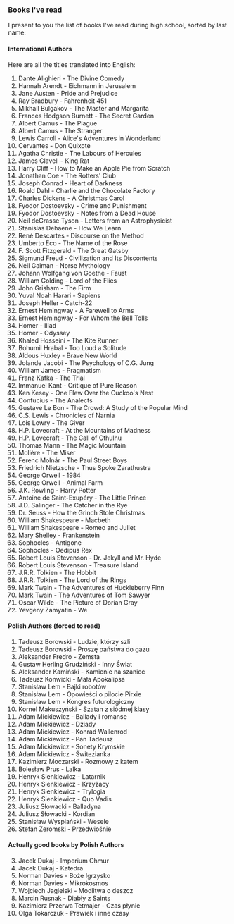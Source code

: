 ### Books I've read
I present to you the list of books I've read during high school, sorted by last name:<br/>

#### International Authors
Here are all the titles translated into English:

1. Dante Alighieri - The Divine Comedy
2. Hannah Arendt - Eichmann in Jerusalem
3. Jane Austen - Pride and Prejudice
4. Ray Bradbury - Fahrenheit 451
6. Mikhail Bulgakov - The Master and Margarita
7. Frances Hodgson Burnett - The Secret Garden
8. Albert Camus - The Plague
9. Albert Camus - The Stranger
10. Lewis Carroll - Alice's Adventures in Wonderland
11. Cervantes - Don Quixote
12. Agatha Christie - The Labours of Hercules
13. James Clavell - King Rat
14. Harry Cliff - How to Make an Apple Pie from Scratch
15. Jonathan Coe - The Rotters' Club
16. Joseph Conrad - Heart of Darkness
17. Roald Dahl - Charlie and the Chocolate Factory
18. Charles Dickens - A Christmas Carol
19. Fyodor Dostoevsky - Crime and Punishment
20. Fyodor Dostoevsky - Notes from a Dead House
21. Neil deGrasse Tyson - Letters from an Astrophysicist
22. Stanislas Dehaene - How We Learn
23. René Descartes - Discourse on the Method
24. Umberto Eco - The Name of the Rose
25. F. Scott Fitzgerald - The Great Gatsby
26. Sigmund Freud - Civilization and Its Discontents
27. Neil Gaiman - Norse Mythology
28. Johann Wolfgang von Goethe - Faust
29. William Golding - Lord of the Flies
30. John Grisham - The Firm
31. Yuval Noah Harari - Sapiens
32. Joseph Heller - Catch-22
33. Ernest Hemingway - A Farewell to Arms
34. Ernest Hemingway - For Whom the Bell Tolls
35. Homer - Iliad
36. Homer - Odyssey
37. Khaled Hosseini - The Kite Runner
38. Bohumil Hrabal - Too Loud a Solitude
39. Aldous Huxley - Brave New World
40. Jolande Jacobi - The Psychology of C.G. Jung
41. William James - Pragmatism
42. Franz Kafka - The Trial
43. Immanuel Kant - Critique of Pure Reason
44. Ken Kesey - One Flew Over the Cuckoo's Nest
45. Confucius - The Analects
46. Gustave Le Bon - The Crowd: A Study of the Popular Mind
47. C.S. Lewis - Chronicles of Narnia
48. Lois Lowry - The Giver
49. H.P. Lovecraft - At the Mountains of Madness
50. H.P. Lovecraft - The Call of Cthulhu
51. Thomas Mann - The Magic Mountain
52. Molière - The Miser
53. Ferenc Molnár - The Paul Street Boys
54. Friedrich Nietzsche - Thus Spoke Zarathustra
55. George Orwell - 1984
56. George Orwell - Animal Farm
57. J.K. Rowling - Harry Potter
58. Antoine de Saint-Exupéry - The Little Prince
59. J.D. Salinger - The Catcher in the Rye
60. Dr. Seuss - How the Grinch Stole Christmas
61. William Shakespeare - Macbeth
62. William Shakespeare - Romeo and Juliet
63. Mary Shelley - Frankenstein
64. Sophocles - Antigone
65. Sophocles - Oedipus Rex
66. Robert Louis Stevenson - Dr. Jekyll and Mr. Hyde
67. Robert Louis Stevenson - Treasure Island
68. J.R.R. Tolkien - The Hobbit
69. J.R.R. Tolkien - The Lord of the Rings
70. Mark Twain - The Adventures of Huckleberry Finn
71. Mark Twain - The Adventures of Tom Sawyer
72. Oscar Wilde - The Picture of Dorian Gray
73. Yevgeny Zamyatin - We

#### Polish Authors (forced to read)
1. Tadeusz Borowski - Ludzie, którzy szli
2. Tadeusz Borowski - Proszę państwa do gazu
7. Aleksander Fredro - Zemsta
8. Gustaw Herling Grudziński - Inny Świat
10. Aleksander Kamiński - Kamienie na szaniec
11. Tadeusz Konwicki - Mała Apokalipsa
12. Stanisław Lem - Bajki robotów
13. Stanisław Lem - Opowieści o pilocie Pirxie
14. Stanisław Lem - Kongres futurologiczny
15. Kornel Makuszyński - Szatan z siódmej klasy
16. Adam Mickiewicz - Ballady i romanse
17. Adam Mickiewicz - Dziady
18. Adam Mickiewicz - Konrad Wallenrod
19. Adam Mickiewicz - Pan Tadeusz
20. Adam Mickiewicz - Sonety Krymskie
21. Adam Mickiewicz - Świtezianka
22. Kazimierz Moczarski - Rozmowy z katem
23. Bolesław Prus - Lalka
25. Henryk Sienkiewicz - Latarnik
26. Henryk Sienkiewicz - Krzyżacy
27. Henryk Sienkiewicz - Trylogia
28. Henryk Sienkiewicz - Quo Vadis
29. Juliusz Słowacki - Balladyna
30. Juliusz Słowacki - Kordian
34. Stanisław Wyspiański - Wesele
35. Stefan Żeromski - Przedwiośnie

#### Actually good books by Polish Authors
3. Jacek Dukaj - Imperium Chmur
4. Jacek Dukaj - Katedra
5. Norman Davies - Boże Igrzysko
6. Norman Davies - Mikrokosmos
9. Wojciech Jagielski - Modlitwa o deszcz
24. Marcin Rusnak - Diabły z Saints
32. Kazimierz Przerwa Tetmajer - Czas płynie
33. Olga Tokarczuk - Prawiek i inne czasy
